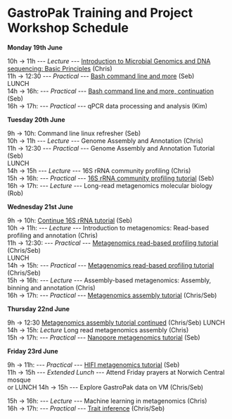 # **GastroPak Training and Project Workshop Schedule**  

**Monday  19th June**

10h → 11h --- *Lecture* --- [Introduction to Microbial Genomics and DNA sequencing: Basic Principles](https://github.com/Sebastien-Raguideau/GastroPak_Workshop/blob/main/Lectures/Introduction.pdf) (Chris)  
11h → 12:30 --- *Practical* --- [Bash command line and more](https://github.com/Sebastien-Raguideau/GastroPak_Workshop/blob/main/Bash_cli_intro.md)  (Seb)  
LUNCH  
14h → 16h: --- *Practical* --- [Bash command line and more, continuation](https://github.com/Sebastien-Raguideau/GastroPak_Workshop/blob/main/Bash_cli_intro.md) (Seb)  
16h → 17h: --- *Practical* --- qPCR data processing and analysis (Kim)  

**Tuesday 20th June**

9h -> 10h: Command line linux refresher (Seb)  
10h → 11h --- *Lecture* --- Genome Assembly and Annotation (Chris)  
11h → 12:30 --- *Practical* --- Genome Assembly and Annotation Tutorial (Seb)  
LUNCH  
14h → 15h --- *Lecture* --- 16S rRNA community profiling (Chris)  
15h → 16h: --- *Practical* --- [16S rRNA community profiling tutorial](https://github.com/Sebastien-Raguideau/GastroPak_Workshop/blob/main/DADA2.md) (Seb)  
16h → 17h: --- *Lecture* --- Long-read metagenomics molecular biology (Rob)  

**Wednesday 21st June**  

9h -> 10h: [Continue 16S rRNA tutorial](https://github.com/Sebastien-Raguideau/GastroPak_Workshop/blob/main/DADA2.md) (Seb)  
10h → 11h: --- *Lecture* --- Introduction to metagenomics: Read-based profiling and annotation (Chris)  
11h → 12:30: --- *Practical* --- [Metagenomics read-based profiling tutorial](https://github.com/Sebastien-Raguideau/GastroPak_Workshop/blob/main/Read_based_analysis.md) (Chris/Seb)  
LUNCH  
14h → 15h: --- *Practical* --- [Metagenomics read-based profiling tutorial](https://github.com/Sebastien-Raguideau/GastroPak_Workshop/blob/main/Read_based_analysis.md) (Chris/Seb)  
15h → 16h: --- *Lecture* --- Assembly-based metagenomics: Assembly, binning and annotation (Chris)  
16h → 17h: --- *Practical* --- [Metagenomics assembly tutorial](https://github.com/Sebastien-Raguideau/GastroPak_Workshop/blob/main/Binning.md) (Chris/Seb)  

**Thursday 22nd June**  

9h → 12:30 [Metagenomics assembly tutorial continued](https://github.com/Sebastien-Raguideau/GastroPak_Workshop/blob/main/Binning.md) (Chris/Seb) 
LUNCH  
14h → 15h: *Lecture* Long read metagenomics assembly (Chris)  
15h → 17h: --- *Practical* --- [Nanopore metagenomics tutorial](https://github.com/Sebastien-Raguideau/GastroPak_Workshop/blob/main/Long_reads_ont.md) (Seb)  

**Friday 23rd June**  

9h → 11h: --- *Practical* --- [HIFI metagenomics tutorial](https://github.com/Sebastien-Raguideau/GastroPak_Workshop/blob/main/HiFi.md) (Seb)  
11h → 15h --- *Extended Lunch* --- Attend Friday prayers at Norwich Central mosque  
or 
LUNCH 
14h → 15h --- Explore GastroPak data on VM (Chris/Seb)

15h → 16h: --- *Lecture* ---  Machine learning in metagenomics (Chris)  
16h → 17h: --- *Practical* --- [Trait inference](https://github.com/Sebastien-Raguideau/GastroPak_Workshop/blob/main/TraitInference.md) (Chris/Seb)    
